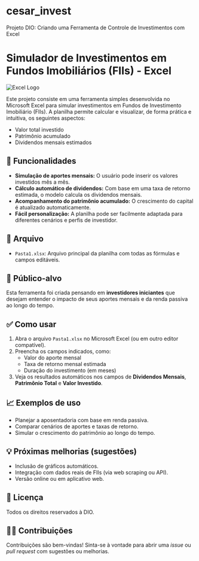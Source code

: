 # cesar_invest
Projeto DIO: Criando uma Ferramenta de Controle de Investimentos com Excel

# Simulador de Investimentos em Fundos Imobiliários (FIIs) - Excel

![Excel Logo](https://img.icons8.com/color/48/000000/microsoft-excel-2019--v1.png)

Este projeto consiste em uma ferramenta simples desenvolvida no Microsoft Excel para simular investimentos em Fundos de Investimento Imobiliário (FIIs). A planilha permite calcular e visualizar, de forma prática e intuitiva, os seguintes aspectos:

- Valor total investido
- Patrimônio acumulado
- Dividendos mensais estimados

## 🧮 Funcionalidades

- **Simulação de aportes mensais:** O usuário pode inserir os valores investidos mês a mês.
- **Cálculo automático de dividendos:** Com base em uma taxa de retorno estimada, o modelo calcula os dividendos mensais.
- **Acompanhamento do patrimônio acumulado:** O crescimento do capital é atualizado automaticamente.
- **Fácil personalização:** A planilha pode ser facilmente adaptada para diferentes cenários e perfis de investidor.

## 📂 Arquivo

- `Pasta1.xlsx`: Arquivo principal da planilha com todas as fórmulas e campos editáveis.

## 🎯 Público-alvo

Esta ferramenta foi criada pensando em **investidores iniciantes** que desejam entender o impacto de seus aportes mensais e da renda passiva ao longo do tempo.

## ✅ Como usar

1. Abra o arquivo `Pasta1.xlsx` no Microsoft Excel (ou em outro editor compatível).
2. Preencha os campos indicados, como:
   - Valor do aporte mensal
   - Taxa de retorno mensal estimada
   - Duração do investimento (em meses)
3. Veja os resultados automáticos nos campos de **Dividendos Mensais**, **Patrimônio Total** e **Valor Investido**.

## 📈 Exemplos de uso

- Planejar a aposentadoria com base em renda passiva.
- Comparar cenários de aportes e taxas de retorno.
- Simular o crescimento do patrimônio ao longo do tempo.

## 💡 Próximas melhorias (sugestões)

- Inclusão de gráficos automáticos.
- Integração com dados reais de FIIs (via web scraping ou API).
- Versão online ou em aplicativo web.

## 📄 Licença

Todos os direitos reservados à DIO.

## 🙋‍♀️ Contribuições

Contribuições são bem-vindas! Sinta-se à vontade para abrir uma _issue_ ou _pull request_ com sugestões ou melhorias.
